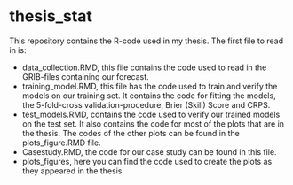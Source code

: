 # thesis_stat

This repository contains the R-code used in my thesis. The first file to read in is:
- data_collection.RMD, this file contains the code used to read in the GRIB-files containing our forecast. 
- training_model.RMD, this file has the code used to train and verify the models on our training set. It contains the code for fitting the models, the 5-fold-cross validation-procedure, Brier (Skill) Score and CRPS. 
- test_models.RMD, contains the code used to verify our trained models on the test set. It also contains the code for most of the plots that are in the thesis. The codes of the other plots can be found in the plots_figure.RMD file. 
- Casestudy.RMD, the code for our case study can be found in this file. 
- plots_figures, here you can find the code used to create the plots as they appeared in the thesis
